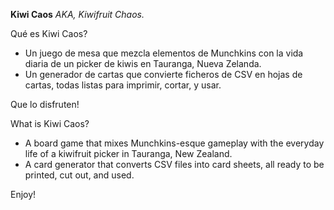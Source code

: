 **Kiwi Caos** 
*AKA, Kiwifruit Chaos.*

Qué es Kiwi Caos?
- Un juego de mesa que mezcla elementos de Munchkins con la vida diaria de un picker de kiwis en Tauranga, Nueva Zelanda.
- Un generador de cartas que convierte ficheros de CSV en hojas de cartas, todas listas para imprimir, cortar, y usar.

Que lo disfruten!

What is Kiwi Caos?
- A board game that mixes Munchkins-esque gameplay with the everyday life of a kiwifruit picker in Tauranga, New Zealand.
- A card generator that converts CSV files into card sheets, all ready to be printed, cut out, and used.

Enjoy!